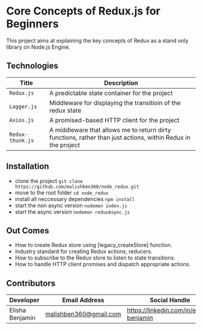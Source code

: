 # Core Concepts of Redux.js for Beginners
This project aims at explaining the key concepts of Redux as a stand only library on Node.js Engine.

## Technologies
| Title | Description |
|-------|-------------|
| `Redux.js` | A predictable state container for the project |
| `Logger.js` | Middleware for displaying the transitioin of the redux state |
| `Axios.js` | A promised-based HTTP client for the project |
| `Redux-thunk.js` | A middleware that allows me to return dirty functions, rather than just actions, within Redux in the project |

## Installation
* clone the project `git clone https://github.com/malishben360/node_redux.git`
* move to the root folder `cd node_redux`
* install all neccessary dependencies `npm install`
* start the non async version `nodemon index.js`
* start the async version `nodemon reduxAsync.js`

## Out Comes
* How to create Redux store using [legacy_createStore] function.
* Industry standard for creating Redux actions, reducers.
* How to subscribe to the Redux store to listen to state transitions.
* How to handle HTTP client promises and dispatch appropriate actions.

## Contributors
| Developer | Email Address | Social Handle |
|-----------|---------------|---------------|
| Elisha Benjamin | malishben360@gmail.com | https://linkedin.com/in/elisha-benjamin |